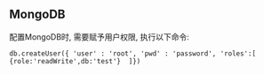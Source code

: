 ## MongoDB

配置MongoDB时, 需要赋予用户权限, 执行以下命令:

```shell
db.createUser({ 'user' : 'root', 'pwd' : 'password', 'roles':[ {role:'readWrite',db:'test'}  ]})
```
